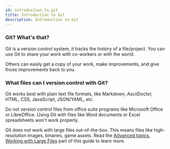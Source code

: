 ```yaml
---
id: introduction_to_git
title: Introduction to Git
description: Introduction to Git
---
```


### Git? What's that?

Git is a version control system, it tracks the history of a file/project.
You can use Git to share your work with co-workers or with the world.

Others can easily get a copy of your work, make improvements, and give those improvements back to you.

### What files can I version control with Git?

Git works best with plain text file formats, like Markdown, AsciiDoctor, HTML, CSS, JavaScript, JSON/YAML, etc.

Do not version control files from office suite programs like Microsoft Office or LibreOffice.
Using Git with files like Word documents or Excel spreadsheets won't work properly.

Git does not work with large files out-of-the-box.
This means files like high-resolution images, binaries, game assets.
Read the [Advanced topics, Working with Large Files](../advanced_topics/working_with_large_files.md) part of this guide to learn more.
